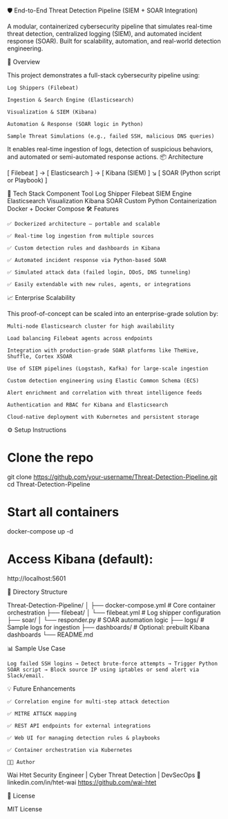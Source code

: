 🛡️ End-to-End Threat Detection Pipeline (SIEM + SOAR Integration)

A modular, containerized cybersecurity pipeline that simulates real-time threat detection, centralized logging (SIEM), and automated incident response (SOAR). Built for scalability, automation, and real-world detection engineering.


🚀 Overview

This project demonstrates a full-stack cybersecurity pipeline using:

    Log Shippers (Filebeat)

    Ingestion & Search Engine (Elasticsearch)

    Visualization & SIEM (Kibana)

    Automation & Response (SOAR logic in Python)

    Sample Threat Simulations (e.g., failed SSH, malicious DNS queries)

It enables real-time ingestion of logs, detection of suspicious behaviors, and automated or semi-automated response actions.
📦 Architecture

[ Filebeat ] → [ Elasticsearch ] → [ Kibana (SIEM) ]
                                  ↘
                               [ SOAR (Python script or Playbook) ]

🧰 Tech Stack
Component	Tool
Log Shipper	Filebeat
SIEM Engine	Elasticsearch
Visualization	Kibana
SOAR	Custom Python
Containerization	Docker + Docker Compose
🛠️ Features

    ✅ Dockerized architecture — portable and scalable

    ✅ Real-time log ingestion from multiple sources

    ✅ Custom detection rules and dashboards in Kibana

    ✅ Automated incident response via Python-based SOAR

    ✅ Simulated attack data (failed login, DDoS, DNS tunneling)

    ✅ Easily extendable with new rules, agents, or integrations

📈 Enterprise Scalability

This proof-of-concept can be scaled into an enterprise-grade solution by:

    Multi-node Elasticsearch cluster for high availability

    Load balancing Filebeat agents across endpoints

    Integration with production-grade SOAR platforms like TheHive, Shuffle, Cortex XSOAR

    Use of SIEM pipelines (Logstash, Kafka) for large-scale ingestion

    Custom detection engineering using Elastic Common Schema (ECS)

    Alert enrichment and correlation with threat intelligence feeds

    Authentication and RBAC for Kibana and Elasticsearch

    Cloud-native deployment with Kubernetes and persistent storage

⚙️ Setup Instructions

# Clone the repo
git clone https://github.com/your-username/Threat-Detection-Pipeline.git
cd Threat-Detection-Pipeline

# Start all containers
docker-compose up -d

# Access Kibana (default):
http://localhost:5601

📂 Directory Structure

Threat-Detection-Pipeline/
│
├── docker-compose.yml       # Core container orchestration
├── filebeat/
│   └── filebeat.yml         # Log shipper configuration
├── soar/
│   └── responder.py         # SOAR automation logic
├── logs/                    # Sample logs for ingestion
├── dashboards/              # Optional: prebuilt Kibana dashboards
└── README.md

📊 Sample Use Case

    Log failed SSH logins → Detect brute-force attempts → Trigger Python SOAR script → Block source IP using iptables or send alert via Slack/email.

💡 Future Enhancements

    ✅ Correlation engine for multi-step attack detection

    ✅ MITRE ATT&CK mapping

    ✅ REST API endpoints for external integrations

    ✅ Web UI for managing detection rules & playbooks

    ✅ Container orchestration via Kubernetes

    👨‍💻 Author

Wai Htet
Security Engineer | Cyber Threat Detection | DevSecOps
🔗 linkedin.com/in/htet-wai
https://github.com/wai-htet


📜 License

MIT License
